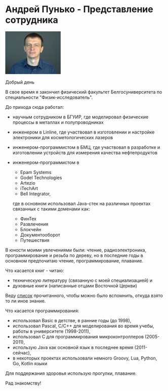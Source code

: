 # Андрей Пунько - Представление сотрудника

<img src="../photos/Andrei_Punko_photo_formal_2.jpg" alt="drawing" width="175"/>

Добрый день

В свое время я закончил физический факультет Белгосуниверситета по специальности "Физик-исследователь".

До прихода сюда работал:

- научным сотрудником в БГУИР, где моделировал физические процессы в металлах и полупроводниках
- инженером в Linline, где участвовал в изготовлении и настройке электроники для косметологических лазеров
- инженером-программистом в БМЦ, где участвовал в разработке и изготовлении устройств для измерения качества
  нефтепродуктов
- инженером-программистом в
  - Epam Systems
  - Godel Technologies
  - Artezio
  - iTechArt
  - Bell Integrator,

  где в основном использовал Java-стек на различных проектах связанных с такими доменами как:
  - ФинТех
  - Развлечения
  - Блокчейн
  - Документооборот
  - Путешествия

В юности моими увлечениями были: чтение, радиоэлектроника, программирование и резьба по дереву,
но в последние годы в основном предпочитаю чтение, программирование, плавание.

Что касается книг - читаю:
- техническую литературу (связанную с моей специализацией) и
- духовные книги (написанные отцами Восточной Церкви)

Веду [список](https://github.com/andrei-punko/book-reading-tracker) прочитанного, чтобы можно было вспомнить, откуда
взято то ли иное знание.

Что касается программирования:
- использовал Basic в детстве, в ранние годы (до 1998),
- использовал Pascal, C/C++ для моделирования во время учебы, работы в университете (1998-2011),
- использовал C для программирования микроконтроллеров (2005-2011),
- использую Java как основной язык в последнее время (2011-сейчас),
- в некоторых проектах использовали немного Groovy, Lua, Python, Go, Kotlin языки

Для поддержания здоровья использую прогулки, плавание.

Рад знакомству!
